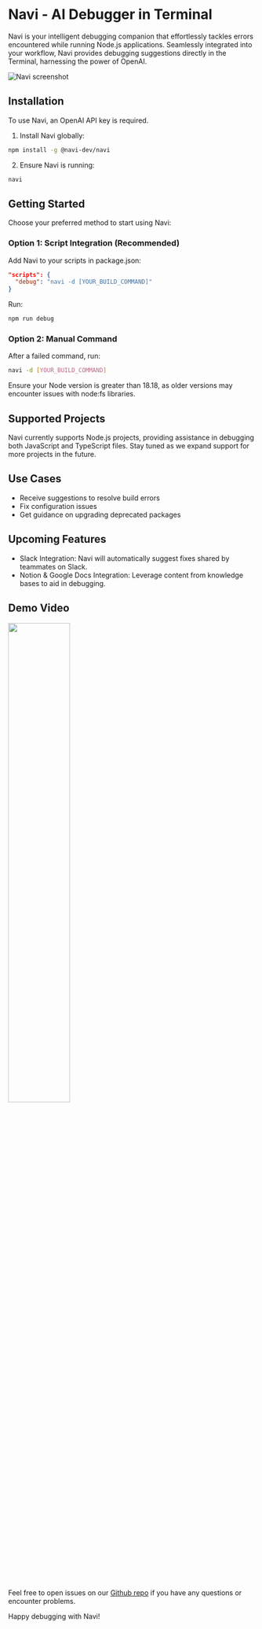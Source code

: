 # Navi - AI Debugger in Terminal

Navi is your intelligent debugging companion that effortlessly tackles errors encountered while running Node.js applications. Seamlessly integrated into your workflow, Navi provides debugging suggestions directly in the Terminal, harnessing the power of OpenAI.

![Navi screenshot](https://uc8228fa66390744d5389a1b7b93.previews.dropboxusercontent.com/p/thumb/ACNSGI_OMMyfLnIua3WlpxMKoZ5xBzzLx1Upj3CR9IfeDZdSFjowyUpH_XMHZG89kcFQqjF1BswcENDYp4sbQ39lznKR97cMNhclSVCsqrOzaDx1sSmM93KihCY_ohAXP5GZSxUeuKUEps4aR1kWnIqZ05OE_B01MesTTMA5CqEzegPtCQGOOdUBxi69Ma1jOxubGsx2Au01UnnvGz_f_S074SMmN3KI5M7URBjSM9yy2Lu5k6JP-fwqn9JGvnvCbQLLn08zKWouup69DOayYTiiecleSNhigyeweqEk3b5Jei5x82FkFNVrBbERPtFP6Skl7DNnYrkiB8LmdUsIVQH95eqaGiIHcafq6Tw_PEgX4Q/p.png)

## Installation

To use Navi, an OpenAI API key is required.

1. Install Navi globally:

```bash
npm install -g @navi-dev/navi
```

2. Ensure Navi is running:

```bash
navi
```

## Getting Started

Choose your preferred method to start using Navi:

### Option 1: Script Integration (Recommended)

Add Navi to your scripts in package.json:

```json
"scripts": {
  "debug": "navi -d [YOUR_BUILD_COMMAND]"
}
```

Run:

```bash
npm run debug
```

### Option 2: Manual Command

After a failed command, run:

```bash
navi -d [YOUR_BUILD_COMMAND]
```

Ensure your Node version is greater than 18.18, as older versions may encounter issues with node:fs libraries.

## Supported Projects

Navi currently supports Node.js projects, providing assistance in debugging both JavaScript and TypeScript files. Stay tuned as we expand support for more projects in the future.

## Use Cases

- Receive suggestions to resolve build errors
- Fix configuration issues
- Get guidance on upgrading deprecated packages

## Upcoming Features

- Slack Integration: Navi will automatically suggest fixes shared by teammates on Slack.
- Notion & Google Docs Integration: Leverage content from knowledge bases to aid in debugging.

## Demo Video

[<img src="https://gcdnb.pbrd.co/images/p9Nv5PraOw2y.png?o=1" width="50%">](https://www.dropbox.com/s/qpt2kaeijqfv4po/Navi%20-%20AI%20debugger%20in%20terminal.mp4?dl=0 "Navi - build & runtime AI debugging")

Feel free to open issues on our [Github repo](https://github.com/addorai/Navi) if you have any questions
or encounter problems.

Happy debugging with Navi!
